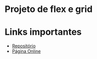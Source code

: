 # Projeto de flex e grid


# Links importantes
- [Repositório](https://github.com/1606187/flex-grid-playground)
- [Página Online](https://flex-grid-playground-87.netlify.app/)